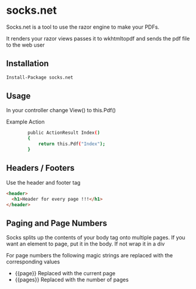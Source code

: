 socks.net
=========

Socks.net is a tool to use the razor engine to make your PDFs.

It renders your razor views passes it to wkhtmltopdf and sends the pdf file to the web user

Installation
--------------

```sh
Install-Package socks.net
```



Usage
-----
In your controller change View() to this.Pdf()

Example Action
```sh
        public ActionResult Index()
        {
            return this.Pdf("Index");
        }
```


Headers / Footers
-----
Use the header and footer tag
```html
<header>
  <h1>Header for every page !!!</h1>
</header>
```

Paging and Page Numbers
-----
Socks splits up the contents of your body tag onto multiple pages.
If you want an element to page, put it in the body.
If not wrap it in a div

For page numbers the following magic strings are replaced with the corresponding values
  * {{page}}            Replaced with the current page
  * {{pages}}           Replaced with the number of pages




